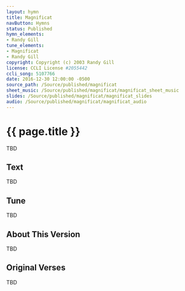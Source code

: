 ```yaml
---
layout: hymn
title: Magnificat
navButton: Hymns
status: Published
hymn_elements:
- Randy Gill
tune_elements:
- Magnificat
- Randy Gill
copyright: Copyright (c) 2003 Randy Gill
license: CCLI License #2055442
ccli_song: 5107766
date: 2016-12-30 12:00:00 -0500
source_path: /Source/published/magnificat
sheet_music: /Source/published/magnificat/magnificat_sheet_music
slides: /Source/published/magnificat/magnificat_slides
audio: /Source/published/magnificat/magnificat_audio
---
```

# {{ page.title }}
TBD

## Text
TBD

## Tune
TBD

## About This Version
TBD

## Original Verses
TBD
